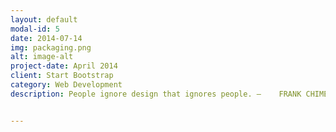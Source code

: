 ```yaml
---
layout: default
modal-id: 5
date: 2014-07-14
img: packaging.png
alt: image-alt
project-date: April 2014
client: Start Bootstrap
category: Web Development
description: People ignore design that ignores people. —	FRANK CHIMERO 


---
```

